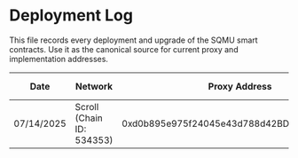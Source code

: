 # Deployment Log

This file records every deployment and upgrade of the SQMU smart contracts. Use it as the canonical source for current proxy and implementation addresses.

| Date | Network | Proxy Address | Implementation Address | ABI Version | URLs |
| ---- | ------- | ------------- | ---------------------- | ----------- | ---- |
| 07/14/2025 | Scroll (Chain ID: 534353)| 0xd0b895e975f24045e43d788d42BD938b78666EC8 | 0x3e1F22083D2148c386fBf1329508D003149C5032 | [TBD] | [TBD] |
